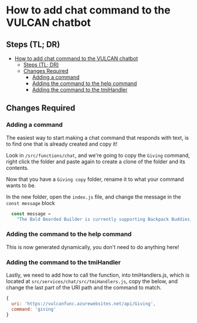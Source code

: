 # How to add chat command to the VULCAN chatbot

## Steps (TL; DR)

- [How to add chat command to the VULCAN chatbot](#how-to-add-chat-command-to-the-vulcan-chatbot)
  - [Steps (TL; DR)](#steps-tl-dr)
  - [Changes Required](#changes-required)
    - [Adding a command](#adding-a-command)
    - [Adding the command to the help command](#adding-the-command-to-the-help-command)
    - [Adding the command to the tmiHandler](#adding-the-command-to-the-tmihandler)

## Changes Required

### Adding a command

The easiest way to start making a chat command that responds with text, is to find one that is already created and copy it!

Look in `/src/functions/chat`, and we're going to copy the `Giving` command, right click the folder and paste again to create a clone of the folder and its contents.

Now that you have a `Giving copy` folder, rename it to what your command wants to be.

In the new folder, open the `index.js` file, and change the message in the `const message` block

```javascript
  const message =
    "The Bald Bearded Builder is currently supporting Backpack Buddies, helping feed underprivileged children who don't know where their next meal comes from. More information about the charity can be found at http://stclairbuddies.org";
```

### Adding the command to the help command

This is now generated dynamically, you don't need to do anything here!

### Adding the command to the tmiHandler

Lastly, we need to add how to call the function, into tmiHandlers.js, which is located at `src/services/chat/src/tmiHandlers.js`, copy the below, and change the last part of the URI path and the command to match.

```javascript
{
  uri: 'https://vulcanfunc.azurewebsites.net/api/Giving',
  command: 'giving'
}
```